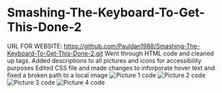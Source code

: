 # Smashing-The-Keyboard-To-Get-This-Done-2
URL FOR WEBSITE: https://github.com/Pauldan1988/Smashing-The-Keyboard-To-Get-This-Done-2.git
Went through HTML code and cleaned up tags.
Added descriptions to all pictures and icons for accessibility purposes
Edited CSS file and made changes to inforporate hover text and fixed a broken path to a local image
![Picture 1 code](https://user-images.githubusercontent.com/113752379/201228542-020926a4-2843-4974-baa2-014c686c7b50.png)
![Picture 2 code](https://user-images.githubusercontent.com/113752379/201228545-5fb959d3-6b45-4e7c-b01a-ea373e64fb50.png)
![Picture 3 code](https://user-images.githubusercontent.com/113752379/201228548-1796f5b7-aa8d-4e2c-b293-37d599dea95d.png)
![Picture 4 code](https://user-images.githubusercontent.com/113752379/201228550-58fb26fe-1785-45cd-adc2-3b6358388b83.png)

